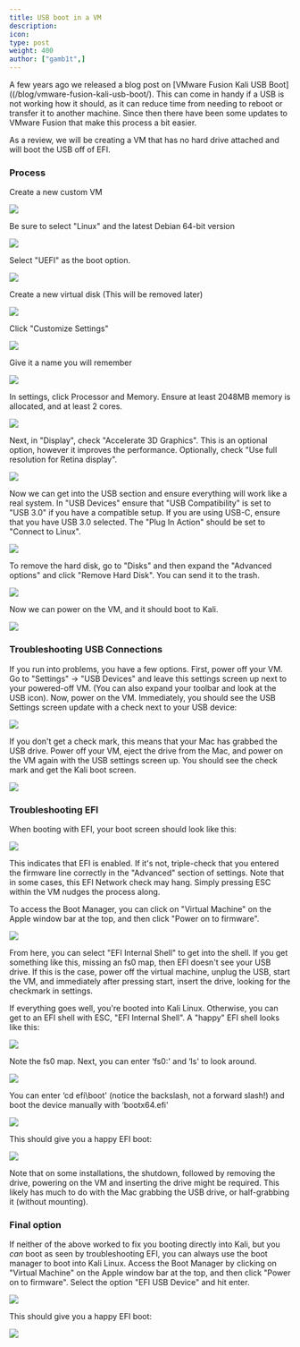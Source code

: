 ```yaml
---
title: USB boot in a VM
description:
icon:
type: post
weight: 400
author: ["gamb1t",]
---
```


A few years ago we released a blog post on [VMware Fusion Kali USB Boot]((/blog/vmware-fusion-kali-usb-boot/). This can come in handy if a USB is not working how it should, as it can reduce time from needing to reboot or transfer it to another machine. Since then there have been some updates to VMware Fusion that make this process a bit easier.

As a review, we will be creating a VM that has no hard drive attached and will boot the USB off of EFI.

### Process

Create a new custom VM

![](usb-boot-vm-1.png)

Be sure to select "Linux" and the latest Debian 64-bit version

![](usb-boot-vm-2.png)

Select "UEFI" as the boot option.

![](usb-boot-vm-3.png)

Create a new virtual disk (This will be removed later)

![](usb-boot-vm-4.png)

Click "Customize Settings"

![](usb-boot-vm-5.png)

Give it a name you will remember

![](usb-boot-vm-6.png)

In settings, click Processor and Memory. Ensure at least 2048MB memory is allocated, and at least 2 cores.

![](usb-boot-vm-7.png)

Next, in "Display", check "Accelerate 3D Graphics". This is an optional option, however it improves the performance. Optionally, check "Use full resolution for Retina display".

![](usb-boot-vm-8.png)

Now we can get into the USB section and ensure everything will work like a real system. In "USB Devices" ensure that "USB Compatibility" is set to "USB 3.0" if you have a compatible setup. If you are using USB-C, ensure that you have USB 3.0 selected. The "Plug In Action" should be set to "Connect to Linux".

![](usb-boot-vm-9.png)

To remove the hard disk, go to "Disks" and then expand the "Advanced options" and click "Remove Hard Disk". You can send it to the trash.

![](usb-boot-vm-10.png)

Now we can power on the VM, and it should boot to Kali.

![](usb-boot-vm-11.png)

### Troubleshooting USB Connections

If you run into problems, you have a few options. First, power off your VM. Go to "Settings" -> "USB Devices" and leave this settings screen up next to your powered-off VM. (You can also expand your toolbar and look at the USB icon). Now, power on the VM. Immediately, you should see the USB Settings screen update with a check next to your USB device:

![](usb-boot-vm-20.png)

If you don't get a check mark, this means that your Mac has grabbed the USB drive. Power off your VM, eject the drive from the Mac, and power on the VM again with the USB settings screen up. You should see the check mark and get the Kali boot screen.

![](usb-boot-vm-13.png)

### Troubleshooting EFI

When booting with EFI, your boot screen should look like this:

![](usb-boot-vm-14.png)

This indicates that EFI is enabled. If it's not, triple-check that you entered the firmware line correctly in the "Advanced" section of settings. Note that in some cases, this EFI Network check may hang. Simply pressing ESC within the VM nudges the process along.

To access the Boot Manager, you can click on "Virtual Machine" on the Apple window bar at the top, and then click "Power on to firmware".

![](usb-boot-vm-15.png)

From here, you can select "EFI Internal Shell" to get into the shell. If you get something like this, missing an fs0 map, then EFI doesn't see your USB drive. If this is the case, power off the virtual machine, unplug the USB, start the VM, and immediately after pressing start, insert the drive, looking for the checkmark in settings.

If everything goes well, you're booted into Kali Linux. Otherwise, you can get to an EFI shell with ESC, "EFI Internal Shell". A "happy" EFI shell looks like this:

![](usb-boot-vm-16.png)

Note the fs0 map. Next, you can enter ‘fs0:' and ‘ls' to look around.

![](usb-boot-vm-17.png)

You can enter ‘cd efi\boot' (notice the backslash, not a forward slash!) and boot the device manually with ‘bootx64.efi'

![](usb-boot-vm-18.png)

This should give you a happy EFI boot:

![](usb-boot-vm-11.png)

Note that on some installations, the shutdown, followed by removing the drive, powering on the VM and inserting the drive might be required. This likely has much to do with the Mac grabbing the USB drive, or half-grabbing it (without mounting).

### Final option

If neither of the above worked to fix you booting directly into Kali, but you _can_ boot as seen by troubleshooting EFI, you can always use the boot manager to boot into Kali Linux. Access the Boot Manager by clicking on "Virtual Machine" on the Apple window bar at the top, and then click "Power on to firmware". Select the option "EFI USB Device" and hit enter.

![](usb-boot-vm-19.png)

This should give you a happy EFI boot:

![](usb-boot-vm-11.png)
